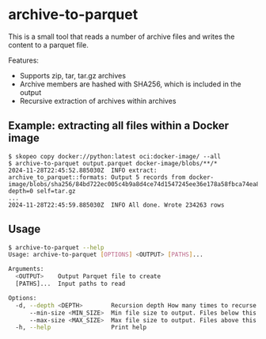 # archive-to-parquet

This is a small tool that reads a number of archive files and writes the content to a parquet file.

Features:
- Supports zip, tar, tar.gz archives
- Archive members are hashed with SHA256, which is included in the output
- Recursive extraction of archives within archives

## Example: extracting all files within a Docker image

```shell
$ skopeo copy docker://python:latest oci:docker-image/ --all
$ archive-to-parquet output.parquet docker-image/blobs/**/*
2024-11-28T22:45:52.885030Z  INFO extract: archive_to_parquet::formats: Output 5 records from docker-image/blobs/sha256/84bd722ec005c4b9a8d4ce74d1547245ee36e178a58fbca74ea8a88b83557a2a depth=0 self=tar.gz
...
2024-11-28T22:45:59.885030Z  INFO All done. Wrote 234263 rows
```

## Usage

```bash
$ archive-to-parquet --help
Usage: archive-to-parquet [OPTIONS] <OUTPUT> [PATHS]...

Arguments:
  <OUTPUT>    Output Parquet file to create
  [PATHS]...  Input paths to read

Options:
  -d, --depth <DEPTH>        Recursion depth How many times to recurse into nested archives
      --min-size <MIN_SIZE>  Min file size to output. Files below this size are skipped [default: 300]
      --max-size <MAX_SIZE>  Max file size to output. Files above this size are skipped
  -h, --help                 Print help
```
